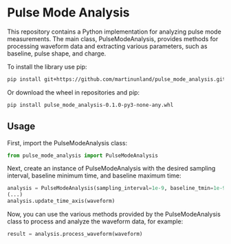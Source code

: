 # Pulse Mode Analysis
This repository contains a Python implementation for analyzing pulse mode measurements. The main class, PulseModeAnalysis, provides methods for processing waveform data and extracting various parameters, such as baseline, pulse shape, and charge.

To install the library use pip:
```bash
pip install git+https://github.com/martinunland/pulse_mode_analysis.git
```
Or download the wheel in repositories and pip:
```bash
pip install pulse_mode_analysis-0.1.0-py3-none-any.whl
```
## Usage
First, import the PulseModeAnalysis class:

```python
from pulse_mode_analysis import PulseModeAnalysis
```

Next, create an instance of PulseModeAnalysis with the desired sampling interval, baseline minimum time, and baseline maximum time:

```python
analysis = PulseModeAnalysis(sampling_interval=1e-9, baseline_tmin=1e-9, baseline_tmax=10e-9)
(...)
analysis.update_time_axis(waveform)
```

Now, you can use the various methods provided by the PulseModeAnalysis class to process and analyze the waveform data, for example:

```python
result = analysis.process_waveform(waveform)
```
